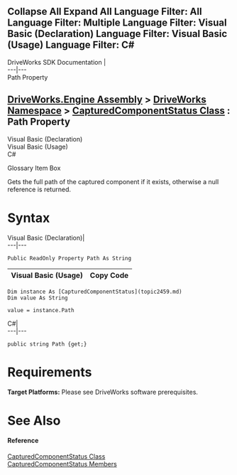 Collapse All Expand All Language Filter: All  Language Filter: Multiple  Language Filter: Visual Basic (Declaration) Language Filter: Visual Basic (Usage) Language Filter: C#  
---  
DriveWorks SDK Documentation  |   
---|---  
Path Property   
  
[DriveWorks.Engine Assembly](topic2156.md) > [DriveWorks Namespace](topic2159.md) > [CapturedComponentStatus Class](topic2459.md) : Path Property  
---  
  
Visual Basic (Declaration)    
Visual Basic (Usage)    
C# 

Glossary Item Box

Gets the full path of the captured component if it exists, otherwise a null reference is returned. 

# Syntax

Visual Basic (Declaration)|   
---|---  
      
    
    Public ReadOnly Property Path As String  
  
Visual Basic (Usage)| Copy Code  
---|---  
      
    
    Dim instance As [CapturedComponentStatus](topic2459.md)
    Dim value As String
     
    value = instance.Path  
  
C#|   
---|---  
      
    
    public string Path {get;}  
  
# Requirements

**Target Platforms:** Please see DriveWorks software prerequisites.

# See Also

#### Reference

[CapturedComponentStatus Class](topic2459.md)   
[CapturedComponentStatus Members](topic2460.md)


